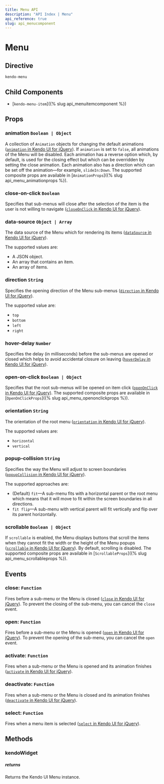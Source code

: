 ```yaml
---
title: Menu API
description: "API Index | Menu"
api_reference: true
slug: api_menucomponent
---
```



# Menu

## Directive

`kendo-menu`

## Child Components

* [`kendo-menu-item`]({% slug api_menuitemcomponent %})

## Props

### animation `Boolean | Object`

A collection of `Animation` objects for changing the default animations ([`animation` in Kendo UI for jQuery](https://docs.telerik.com/kendo-ui/api/javascript/ui/menu/configuration/animation)). If `animation` is set to `false`, all animations of the Menu will be disabled. Each animation has a reverse option which, by default, is used for the closing effect but which can be overridden by setting the close animation. Each animation also has a direction which can be set off the animation&mdash;for example, `slideIn:Down`. The supported composite props are available in [`AnimationProps`]({% slug api_menu_animationprops %}).

### close-on-click `Boolean`

Specifies that sub-menus will close after the selection of the item is the user is not willing to navigate ([`closeOnClick` in Kendo UI for jQuery](https://docs.telerik.com/kendo-ui/api/javascript/ui/menu/configuration/closeonclick)).

### data-source `Object | Array`

The data source of the Menu which for rendering its items ([`dataSource` in Kendo UI for jQuery](https://docs.telerik.com/kendo-ui/api/javascript/ui/menu/configuration/datasource)).

The supported values are:

* A JSON object.
* An array that contains an item.
* An array of items.

### direction `String`

Specifies the opening direction of the Menu sub-menus ([`direction` in Kendo UI for jQuery](https://docs.telerik.com/kendo-ui/api/javascript/ui/menu/configuration/direction)).

The supported value are:

* `top`
* `bottom`
* `left`
* `right`

### hover-delay `Number`

Specifies the delay (in milliseconds) before the sub-menus are opened or closed which helps to avoid accidental closure on leaving ([`hoverDelay` in Kendo UI for jQuery](https://docs.telerik.com/kendo-ui/api/javascript/ui/menu/configuration/hoverdelay)).

### open-on-click `Boolean | Object`

Specifies that the root sub-menus will be opened on item click ([`openOnClick` in Kendo UI for jQuery](https://docs.telerik.com/kendo-ui/api/javascript/ui/menu/configuration/openonclick)). The supported composite props are available in [`OpenOnClickProps`]({% slug api_menu_openonclickprops %}).

### orientation `String`

The orientation of the root menu ([`orientation` in Kendo UI for jQuery](https://docs.telerik.com/kendo-ui/api/javascript/ui/menu/configuration/orientation)).

The supported values are:

* `horizontal`
* `vertical`

### popup-collision `String`

Specifies the way the Menu will adjust to screen boundaries ([`popupCollision` in Kendo UI for jQuery](https://docs.telerik.com/kendo-ui/api/javascript/ui/menu/configuration/popupcollision)).

The supported approaches are:

* (Default) `fit`&mdash;A sub-menu fits with a horizontal parent or the root menu which means that it will move to fit within the screen boundaries in all directions.
* `fit flip`&mdash;A sub-menu with vertical parent will fit vertically and flip over its parent horizontally.

### scrollable `Boolean | Object`

If `scrollable` is enabled, the Menu displays buttons that scroll the items when they cannot fit the width or the height of the Menu popups ([`scrollable` in Kendo UI for jQuery](https://docs.telerik.com/kendo-ui/api/javascript/ui/menu/configuration/scrollable)). By default, scrolling is disabled. The supported composite props are available in [`ScrollableProps`]({% slug api_menu_scrollableprops %}).

## Events

### close: `Function`

Fires before a sub-menu or the Menu is closed ([`close` in Kendo UI for jQuery](https://docs.telerik.com/kendo-ui/api/javascript/ui/menu/events/close)). To prevent the closing of the sub-menu, you can cancel the `close` event.

### open: `Function`

Fires before a sub-menu or the Menu is opened ([`open` in Kendo UI for jQuery](https://docs.telerik.com/kendo-ui/api/javascript/ui/menu/events/open)). To prevent the opening of the sub-menu, you can cancel the `open` event.

### activate: `Function`

Fires when a sub-menu or the Menu is opened and its animation finishes ([`activate` in Kendo UI for jQuery](https://docs.telerik.com/kendo-ui/api/javascript/ui/menu/events/activate)).

### deactivate: `Function`

Fires when a sub-menu or the Menu is closed and its animation finishes ([`deactivate` in Kendo UI for jQuery](https://docs.telerik.com/kendo-ui/api/javascript/ui/menu/events/deactivate)).

### select: `Function`

Fires when a menu item is selected ([`select` in Kendo UI for jQuery](https://docs.telerik.com/kendo-ui/api/javascript/ui/menu/events/select)).

## Methods

### kendoWidget

##### returns

Returns the Kendo UI Menu instance.

